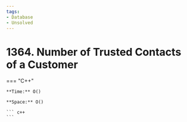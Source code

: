 ```yaml
---
tags:
- Database
- Unsolved
---
```



# 1364. Number of Trusted Contacts of a Customer

=== "C++"

    **Time:** O()

    **Space:** O()

    ``` c++
    ```